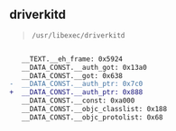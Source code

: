 ## driverkitd

> `/usr/libexec/driverkitd`

```diff

   __TEXT.__eh_frame: 0x5924
   __DATA_CONST.__auth_got: 0x13a0
   __DATA_CONST.__got: 0x638
-  __DATA_CONST.__auth_ptr: 0x7c0
+  __DATA_CONST.__auth_ptr: 0x888
   __DATA_CONST.__const: 0xa000
   __DATA_CONST.__objc_classlist: 0x188
   __DATA_CONST.__objc_protolist: 0x68

```
